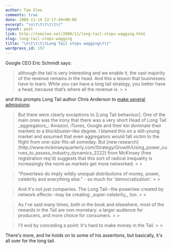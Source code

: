 ```yaml
---
author: Tom Slee
comments: true
date: 2008-11-19 22:17:49+00:00
excerpt: "\n\t\t\t\t\t\t"
layout: post
link: http://tomslee.net/2008/11/long-tail-stops-wagging.html
slug: long-tail-stops-wagging
title: "\n\t\t\t\tLong Tail stops wagging\t\t"
wordpress_id: 157
---
```



				

  


Google CEO Eric Schmidt says:

<blockquote>although the tail is very interesting and we enable it, the vast majority of the revenue remains in the head. And this a lesson that businesses have to learn. While you can have a long tail strategy, you better have a head, because that’s where all the revenue is.
> 
> </blockquote>

and this prompts Long Tail author Chris Anderson to [make several admissions](http://www.longtail.com/the_long_tail/2008/11/does-the-long-t.html):

<blockquote>But there were clearly exceptions to [Long Tail behaviour]. One of the main ones was the irony that there was a very short Head of Long Tail _aggregators_: Amazon, iTunes, Google and their kin dominate their markets to a blockbuster-like degree.   
I blamed this on a still-young market and assumed that even aggregators would fall victim to the flight from one-size-fits-all someday. But [new research](http://www.mckinseyquarterly.com/Strategy/Growth/Using_power_curves_to_assess_industry_dynamics_2222) from McKinsey (free registration req'd) suggests that this sort of radical inequality is increasingly the norm as markets get more networked.
> 
> </blockquote>

<blockquote>"Powerlaws do imply wildly unequal distributions of money, power, celebrity and everything else." - so much for 'democratization'.
> 
> </blockquote>

<blockquote>And it's not just companies. The Long Tail--the powerlaw created by network effects--may be creating _super-celebrity_, too.
> 
> </blockquote>

<blockquote>As I've said many times, both in the book and elsewhere, most of the rewards in the Tail are non-monetary: a larger audience for producers, and more choice for consumers.
> 
> </blockquote>

<blockquote>I'll end by conceding a point: It's hard to make money in the Tail.
> 
> </blockquote>

There's more, and he holds on to some of his assertions, but basically, it's all over for the long tail.


		
